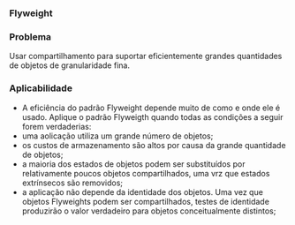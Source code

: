 ### Flyweight

### Problema

Usar compartilhamento para suportar eficientemente grandes quantidades de objetos de granularidade fina.

### Aplicabilidade

- A eficiência do padrão Flyweight depende muito de como e onde ele é usado. Aplique o padrão Flyweigth quando todas as condições a seguir forem verdaderias:
- uma aolicação utiliza um grande número de objetos;
- os custos de armazenamento são altos por causa da grande quantidade de objetos;
- a maioria dos estados de objetos podem ser substituídos por relativamente poucos objetos compartilhados, uma vrz que estados extrínsecos são removidos;
- a aplicação não depende da identidade dos objetos. Uma vez que objetos Flyweights podem ser compartilhados, testes de identidade produzirão o valor verdadeiro para objetos conceitualmente distintos;
